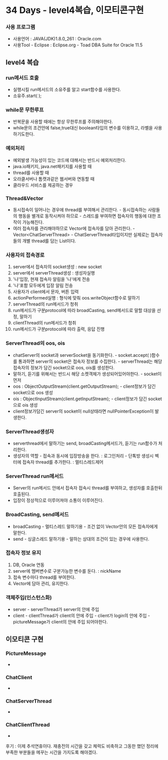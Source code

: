 # 34 Days - level4복습, 이모티콘구현

### 사용 프로그램

* 사용언어 : JAVA\(JDK\)1.8.0\_261 : Oracle.com
* 사용Tool  - Eclipse : Eclipse.org - Toad DBA Suite for Oracle 11.5

## level4 복습

### run메서드 호출

* 실행시킬 run메서드의 소유주를 알고 start함수를 사용한다.
* 소유주.start\( \);

### while문 무한루프

* 반복문을 사용할 때에는 항상 무한루프를 주의해야한다.
* while문의 조건안에 false,true대신 boolean타입의 변수를 이용하고, 라벨을 사용하기도한다.

### 예외처리

* 예외발생 가능성이 있는 코드에 대해서는 반드시 예외처리한다.
* java.io패키지, java.net패키지를 사용할 때
* thread를 사용할 때
* 오라클서버나 톰캣과같은 웹서버와 연동할 때
* 클라우드 서비스를 제공하는 경우

### Thread&Vector

* 동시접속이 일어나는 경우에 thread를 부여해서 관리한다. - 동시접속하는 사람들의 행동을 별개로 동작시켜야 하므로 - 스레드를 부여하면 접속자의 행동에 대한 조작이 가능해진다.
* 여러 접속자를 관리해야하므로 Vector에 접속자를 담아 관리한다. - Vector&lt;ChatServerThread&gt; - ChatServerThread타입이지만 실제로는 접속자들의 개별 thread를 담는 List이다.

### 사용자의 접속경로

1. server에서 접속자의 socket생성 : new socket
2. server에서 serverThread생성 : 생성자실행
3. '나'입장, 현재 접속자 알림을 '나'에게 전송
4. '나'포함 모두에게 입장 알림 전송
5. 사용자가 client에서 문자, 버튼 입력
6. actionPerformed실행 : 형식에 맞춰 oos.writeObject함수로 말하기
7. serverThread의 run메서드가 청취
8. run메서드가 구분protocol에 따라 broadCasting, send메서드로 말할 대상을 선정, 말하기
9. clientThread의 run메서드가 청취
10. run메서드가 구분protocol에 따라 출력, 응답 진행

### ServerThread의 oos, ois

* chatServer의 socket과 serverSocket을 동기화한다. - socket.accept\( \)함수를 통과하면 server의 socket은 접속자 정보를 수집한다. - serverThread는 해당 접속자의 정보가 담긴 socket으로 oos, ois를 생성한다.
* 말하기, 듣기를 위해서는 반드시 해당 소켓객체가 생성되어있어야한다. - socket이 먼저
* oos : ObjectOutputStream\(client.getOutputStream\); - client정보가 담긴 socket으로 oos 생성
* ois : ObjectInputStream\(client.getInputStream\); - client정보가 담긴 socket으로 ois 생성
* client정보가담긴 server의 socket이 null상태라면 nullPointerException이 발생한다.

### ServerThread생성자

* serverthread에서 말하기는 send, broadCasting메서드가, 듣기는 run함수가 처리한다.
* 생성자의 역할 - 접속과 동시에 입장방송을 한다. : 로그인처리 - 단톡방 생성시 벡터에 접속자 thread를 추가한다. : 멀티스레드제어

### ServerThread run메서드

* Server의 run메서드 안에서 접속자 접속시 thread를 부여하고, 생성자를 호출한뒤 호출된다.
* 입장이 정상적으로 이루어져야 소통이 이루어진다.

### BroadCasting, send메서드

* broadCasting - 멀티스레드 말하기용 - 조건 없이 Vector안의 모든 접속자에게 말한다.
* send - 싱글스레드 말하기용 - 말하는 상대의 조건이 있는 경우에 사용한다.

### 접속자 정보 유지

1. DB, Oracle 연동
2. server에 멤버변수로 구분가능한 변수를 둔다. : nickName
3. 접속 변수마다 thread를 부여한다.
4. Vector에 담아 관리, 유지한다.

### 객체주입\(인스턴스화\)

* server - serverThread가 server의 안에 주입
* client - clientThread가 client의 안에 주입 - client가 login의 안에 주입 - pictureMessage가 client의 안에 주입 되어야한다.

## 이모티콘 구현

### PictureMessage

* 
### ChatClient

* 
### ChatServerThread

* 
### ChatClientThread

* 
후기 : 이제 추석연휴이다. 재충전의 시간을 갖고 체력도 비축하고 그동한 했던 정리에 부족한 부분들을 메꾸는 시간을 가지도록 해야겠다.

